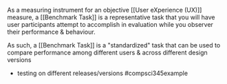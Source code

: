 As a measuring instrument for an objective [[User eXperience (UX)]] measure, a [[Benchmark Task]] is a representative task that you will have user participants attempt to accomplish in evaluation while you observer their performance & behaviour.

As such, a [[Benchmark Task]] is a "standardized" task that can be used to compare performance among different users & across different design versions
- testing on different releases/versions
#compsci345example 
